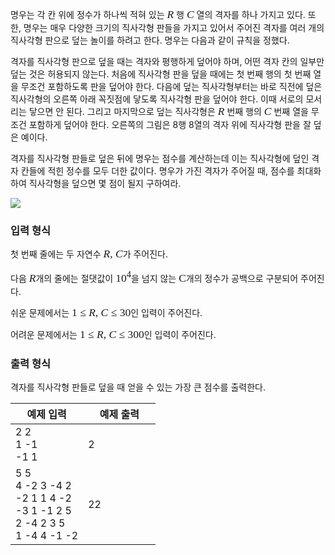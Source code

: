 <style type="text/css">
.tex-span {
    font-size: 125%;
    font-family: times new roman;
}
.tex-formula {
    vertical-align: middle;
    margin: 0;
    border:medium none;
    position: relative;
    bottom: 2px;
}
</style>

<div class="row">
<div class="col-sm-9 col-md-9 col-lg-9">
<p>명우는 각 칸 위에 정수가 하나씩 적혀 있는 <span class="tex-span"><i>R</i></span> 행 <span class="tex-span"><i>C</i></span> 열의 격자를 하나 가지고 있다. 또한, 명우는 매우 다양한 크기의 직사각형 판들을 가지고 있어서 주어진 격자를 여러 개의 직사각형 판으로 덮는 놀이를 하려고 한다. 명우는 다음과 같이 규칙을 정했다.</p>
<p>격자를 직사각형 판으로 덮을 때는 격자와 평행하게 덮어야 하며, 어떤 격자 칸의 일부만 덮는 것은 허용되지 않는다. 처음에 직사각형 판을 덮을 때에는 첫 번째 행의 첫 번째 열을 무조건 포함하도록 판을 덮어야 한다. 다음에 덮는 직사각형부터는 바로 직전에 덮은 직사각형의 오른쪽 아래 꼭짓점에 닿도록 직사각형 판을 덮어야 한다. 이때 서로의 모서리는 닿으면 안 된다. 그리고 마지막으로 덮는 직사각형은 <span class="tex-span"><i>R</i></span> 번째 행의 <span class="tex-span"><i>C</i></span> 번째 열을 무조건 포함하게 덮어야 한다. 오른쪽의 그림은 8행 8열의 격자 위에 직사각형 판을 잘 덮은 예이다.</p>
<p>격자를 직사각형 판들로 덮은 뒤에 명우는 점수를 계산하는데 이는 직사각형에 덮인 격자 칸들에 적힌 정수를 모두 더한 값이다. 명우가 가진 격자가 주어질 때, 점수를 최대화하여 직사각형을 덮으면 몇 점이 될지 구하여라.</p>

</div>
<div class="col-sm-3 col-md-3 col-lg-3">
<a  class="thumbnail">
<img src="https://s3.ap-northeast-2.amazonaws.com/oj.uz/old/kriii2_O/img.png">
</a>
</div>
</div>


<h3>입력 형식</h3>

<p>첫 번째 줄에는 두 자연수 <span class="tex-span"><i>R, C</i></span>가 주어진다.</p>

<p>다음 <span class="tex-span"><i>R</i></span>개의 줄에는 절댓값이 <span class="tex-span">10<sup class="upper-index">4</sup></span>을 넘지 않는 <span class="tex-span">C</span>개의 정수가 공백으로 구분되어 주어진다.</p>

쉬운 문제에서는 <span class="tex-span">1 &le; <i>R, C</i> &le; 30</span>인 입력이 주어진다.

어려운 문제에서는 <span class="tex-span">1 &le; <i>R, C</i> &le; 300</span>인 입력이 주어진다.

<h3>출력 형식</h3>

<p>격자를 직사각형 판들로 덮을 때 얻을 수 있는 가장 큰 점수를 출력한다.</p>

<table class='table table-bordered table-condensed'>
 <thead>
  <tr>
   <th>예제 입력</th>
   <th>예제 출력</th>
  </tr>
 </thead>
 <tbody>
  <tr>
   <td style="width: 50%;" class="code-font">2 2<br>
1 -1<br>
-1 1
</td>
   <td class="code-font">2</td>
  </tr>
  <tr>
   <td style="width: 50%;" class="code-font">5 5<br>
4 -2 3 -4 2<br>
-2 1 1 4 -2<br>
-3 1 -1 2 5<br>
2 -4 2 3 5<br>
1 -4 4 -1 -2
</td>
   <td class="code-font">22</td>
  </tr>
 </tbody>
</table>